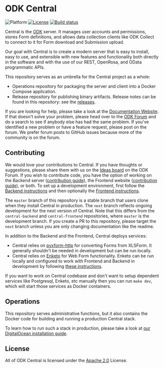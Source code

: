 ODK Central
===========

![Platform](https://img.shields.io/badge/platform-Docker-blue.svg)
[![License](https://img.shields.io/badge/license-Apache_2.0-blue.svg)](https://opensource.org/licenses/Apache-2.0)
[![Build status](https://circleci.com/gh/getodk/central.svg?style=shield)](https://circleci.com/gh/getodk/central)

Central is the [ODK](https://getodk.org/) server. It manages user accounts and permissions, stores Form definitions, and allows data collection clients like ODK Collect to connect to it for Form download and Submission upload.

Our goal with Central is to create a modern server that is easy to install, easy to use, and extensible with new features and functionality both directly in the software and with the use of our REST, OpenRosa, and OData programmatic APIs.

This repository serves as an umbrella for the Central project as a whole:

* Operations repository for packaging the server and client into a Docker Compose application.
* Release repository for publishing binary artifacts. Release notes can be found in this repository: see the [releases](https://github.com/getodk/central/releases).

If you are looking for help, please take a look at the [Documentation Website](https://docs.getodk.org/central-intro/). If that doesn't solve your problem, please head over to the [ODK Forum](https://forum.getodk.org) and do a search to see if anybody else has had the same problem. If you've identified a new problem or have a feature request, please post on the forum. We prefer forum posts to GitHub issues because more of the community is on the forum.

Contributing
------------

We would love your contributions to Central. If you have thoughts or suggestions, please share them with us on the [Ideas board](https://forum.getodk.org/c/ideas) on the ODK Forum. If you wish to contribute code, you have the option of working on the Backend server ([contribution guide](https://github.com/getodk/central-backend/blob/master/CONTRIBUTING.md)), the Frontend website ([contribution guide](https://github.com/getodk/central-frontend/blob/master/CONTRIBUTING.md)), or both. To set up a development environment, first follow the [Backend instructions](https://github.com/getodk/central-backend#setting-up-a-development-environment) and then optionally the [Frontend instructions](https://github.com/getodk/central-frontend#setting-up-your-development-environment).

The `master` branch of this repository is a stable branch that users clone when they install Central in production. The `next` branch reflects ongoing development for the next version of Central. Note that this differs from the `central-backend` and `central-frontend` repositories, where `master` is the development branch. If you create a PR to this repository, please target the `next` branch unless you are only changing documentation like the readme.

In addition to the Backend and the Frontend, Central deploys services:

* Central relies on [pyxform-http](https://github.com/getodk/pyxform-http) for converting Forms from XLSForm. It generally shouldn't be needed in development but can be run locally.
* Central relies on [Enketo](https://github.com/enketo/enketo-express) for Web Form functionality. Enketo can be run locally and configured to work with Frontend and Backend in development by following [these instructions](https://github.com/getodk/central-frontend/blob/master/docs/enketo.md).

If you want to work on Central codebase and don't want to setup dependent services like Postgresql, Enketo, etc manually then you can run `make dev`, which will start those services as Docker containers.

Operations
----------

This repository serves administrative functions, but it also contains the Docker code for building and running a production Central stack.

To learn how to run such a stack in production, please take a look at [our DigitalOcean installation guide](https://docs.getodk.org/central-install-digital-ocean/).

License
-------

All of ODK Central is licensed under the [Apache 2.0](https://raw.githubusercontent.com/getodk/central/master/LICENSE) License.
